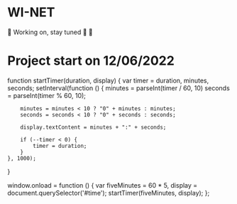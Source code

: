 # WI-NET


:construction: Working on, stay tuned :loudspeaker: :construction:

# Project start on 12/06/2022


function startTimer(duration, display) {
    var timer = duration, minutes, seconds;
    setInterval(function () {
        minutes = parseInt(timer / 60, 10)
        seconds = parseInt(timer % 60, 10);

        minutes = minutes < 10 ? "0" + minutes : minutes;
        seconds = seconds < 10 ? "0" + seconds : seconds;

        display.textContent = minutes + ":" + seconds;

        if (--timer < 0) {
            timer = duration;
        }
    }, 1000);
}

window.onload = function () {
    var fiveMinutes = 60 * 5,
        display = document.querySelector('#time');
    startTimer(fiveMinutes, display);
};
